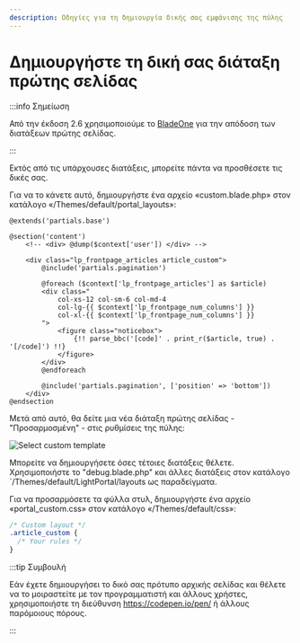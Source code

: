 ```yaml
---
description: Οδηγίες για τη δημιουργία δικής σας εμφάνισης της πύλης
---
```


# Δημιουργήστε τη δική σας διάταξη πρώτης σελίδας

:::info Σημείωση

Από την έκδοση 2.6 χρησιμοποιούμε το [BladeOne](https://github.com/EFTEC/BladeOne) για την απόδοση των διατάξεων πρώτης σελίδας.

:::

Εκτός από τις υπάρχουσες διατάξεις, μπορείτε πάντα να προσθέσετε τις δικές σας.

Για να το κάνετε αυτό, δημιουργήστε ένα αρχείο «custom.blade.php» στον κατάλογο «/Themes/default/portal_layouts»:

```php:line-numbers {6,16}
@extends('partials.base')

@section('content')
	<!-- <div> @dump($context['user']) </div> -->

	<div class="lp_frontpage_articles article_custom">
		@include('partials.pagination')

		@foreach ($context['lp_frontpage_articles'] as $article)
		<div class="
			col-xs-12 col-sm-6 col-md-4
			col-lg-{{ $context['lp_frontpage_num_columns'] }}
			col-xl-{{ $context['lp_frontpage_num_columns'] }}
		">
			<figure class="noticebox">
				{!! parse_bbc('[code]' . print_r($article, true) . '[/code]') !!}
			</figure>
		</div>
		@endforeach

		@include('partials.pagination', ['position' => 'bottom'])
	</div>
@endsection
```

Μετά από αυτό, θα δείτε μια νέα διάταξη πρώτης σελίδας - "Προσαρμοσμένη" - στις ρυθμίσεις της πύλης:

![Select custom template](set_custom_template.png)

Μπορείτε να δημιουργήσετε όσες τέτοιες διατάξεις θέλετε. Χρησιμοποιήστε το "debug.blade.php" και άλλες διατάξεις στον κατάλογο \`/Themes/default/LightPortal/layouts ως παραδείγματα.

Για να προσαρμόσετε τα φύλλα στυλ, δημιουργήστε ένα αρχείο «portal_custom.css» στον κατάλογο «/Themes/default/css»:

```css {3}
/* Custom layout */
.article_custom {
  /* Your rules */
}
```

:::tip Συμβουλή

Εάν έχετε δημιουργήσει το δικό σας πρότυπο αρχικής σελίδας και θέλετε να το μοιραστείτε με τον προγραμματιστή και άλλους χρήστες, χρησιμοποιήστε τη διεύθυνση https://codepen.io/pen/ ή άλλους παρόμοιους πόρους.

:::

